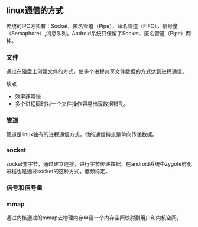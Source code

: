 ## linux通信的方式
传统的IPC方式有：Socket、匿名管道（Pipe），命名管道（FIFO），信号量（Semaphore）,消息队列。Android系统只保留了Socket、匿名管道（Pipe）两种。

### 文件
通过在磁盘上创建文件的方式，使多个进程共享文件数据的方式达到进程通信。

  缺点
+ 效率非常慢
+ 多个进程同时对一个文件操作容易出现数据错乱。

### 管道
管道是linux独有的进程通信方式，他的通信特点是单向传递数据。

### socket
socket套字节，通过建立连接，进行字节传递数据，在android系统中zygote孵化进程也是通过socket的这种方式，低频稳定。
### 信号和信号量

### mmap
通过内核通过的mmap去物理内存申请一个内存空间映射到用户和内核空间，
